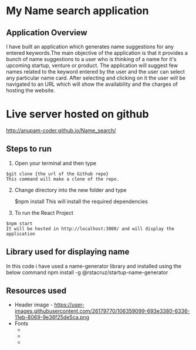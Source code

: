 # My Name search application

## Application Overview
  I have built an application which generates name suggestions for any entered keywords.The main
  objective of the application is that it provides a bunch of name suggestions to a user who is thinking 
  of a name for it's upcoming startup, venture or product. The application will suggest few names related to the keyword entered by the user and the user can select any particular name card. After selecting and clicking on it the user will be navigated to an URL which will show the availability and the charges of hosting the website.

# Live server hosted on github
  http://anupam-coder.github.io/Name_search/

## Steps to run
  1. Open your terminal and then type

    $git clone {the url of the Github repo}
    This command will make a clone of the repo.

  2. Change directory into the new folder and type

     $npm install
     This will install the required dependencies

  3. To run the React Project

    $npm start    
    It will be hosted in http://localhost:3000/ and will display the application

## Library used for displaying name
  In this code i have used a name-generator library and installed using the below command
  npm install -g @rstacruz/startup-name-generator


## Resources used

- Header image - https://user-images.githubusercontent.com/26179770/106359099-693e3380-6336-11eb-8069-9e36f25de5ca.png
- Fonts
  - <link rel="preconnect" href="https://fonts.gstatic.com">
  - <link href="https://fonts.googleapis.com/css2?family=Lato:ital,wght@0,100;0,300;0,400;0,700;0,900;1,100;1,300;1,400;1,700;1,900&display=swap" rel="stylesheet">
  - <link href="https://fonts.googleapis.com/css2?family=Hachi+Maru+Pop&display=swap" rel="stylesheet">